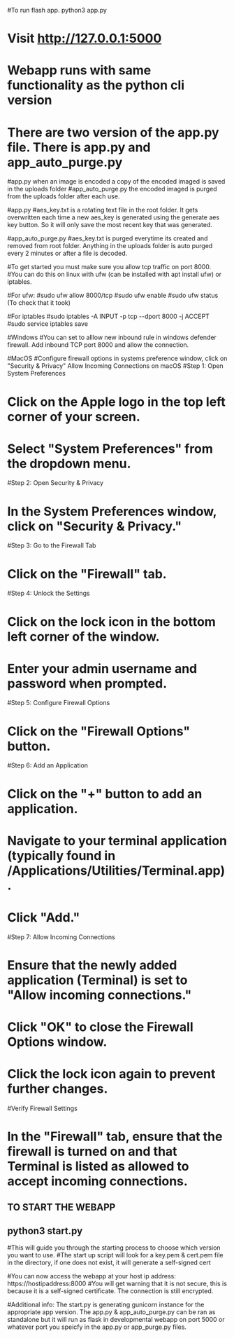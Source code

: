 #To run flash app. python3 app.py
# Visit http://127.0.0.1:5000

# Webapp runs with same functionality as the python cli version
# There are two version of the app.py file. There is app.py and app_auto_purge.py 

#app.py when an image is encoded a copy of the encoded imaged is saved in the uploads folder
#app_auto_purge.py the encoded imaged is purged from the uploads folder after each use. 


#app.py
#aes_key.txt is a rotating text file in the root folder. It gets overwritten each time a new aes_key is generated using the generate aes key button. So it will only save the most recent key that was generated. 

#app_auto_purge.py
#aes_key.txt is purged everytime its created and removed from root folder. Anything in the uploads folder is auto purged every 2 minutes or after a file is decoded. 




#To get started you must make sure you allow tcp traffic on port 8000.
#You can do this on linux with ufw (can be installed with apt install ufw)  or iptables.

#For ufw: 
#sudo ufw allow 8000/tcp 
#sudo ufw enable 
#sudo ufw status (To check that it took) 

#For iptables
#sudo iptables -A INPUT -p tcp --dport 8000 -j ACCEPT
#sudo service iptables save


#Windows 
#You can set to alllow new inbound rule in windows defender firewall. Add inbound TCP port 8000 and allow the connection. 

#MacOS
#Configure firewall options in systems preference window, click on "Security & Privacy" Allow Incoming Connections on macOS
#Step 1: Open System Preferences
#    Click on the Apple logo in the top left corner of your screen.
#    Select "System Preferences" from the dropdown menu.
#Step 2: Open Security & Privacy
#    In the System Preferences window, click on "Security & Privacy."
#Step 3: Go to the Firewall Tab
#    Click on the "Firewall" tab.
#Step 4: Unlock the Settings
#    Click on the lock icon in the bottom left corner of the window.
#    Enter your admin username and password when prompted.
#Step 5: Configure Firewall Options
#    Click on the "Firewall Options" button.
#Step 6: Add an Application
#    Click on the "+" button to add an application.
#    Navigate to your terminal application (typically found in /Applications/Utilities/Terminal.app).
#    Click "Add."
#Step 7: Allow Incoming Connections
#    Ensure that the newly added application (Terminal) is set to "Allow incoming connections."
#    Click "OK" to close the Firewall Options window.
#    Click the lock icon again to prevent further changes.
#Verify Firewall Settings
#  In the "Firewall" tab, ensure that the firewall is turned on and that Terminal is listed as allowed to accept incoming connections.


## TO START THE WEBAPP
## python3 start.py 
#This will guide you through the starting process to choose which version you want to use.
#The start up script will look for a key.pem & cert.pem file in the directory, if one does not exist, it will generate a self-signed cert


#You can now access the webapp at your host ip address: https://hostipaddress:8000
#You will get warning that it is not secure, this is because it is a self-signed certificate. The connection is still encrypted. 



#Additional info: The start.py is generating gunicorn instance for the appropriate app version. The app.py & app_auto_purge.py can be ran as standalone but it will run as flask in developmental webapp on port 5000 or whatever port you speicfy in the app.py or app_purge.py files.



